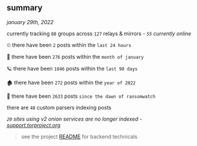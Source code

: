 
## summary
_january 29th, 2022_

currently tracking `88` groups across `127` relays & mirrors - _`55` currently online_

⏲ there have been `2` posts within the `last 24 hours`

🦈 there have been `276` posts within the `month of january`

🪐 there have been `1046` posts within the `last 90 days`

🏚 there have been `272` posts within the `year of 2022`

🦕 there have been `2633` posts `since the dawn of ransomwatch`

there are `48` custom parsers indexing posts

_`20` sites using v2 onion services are no longer indexed - [support.torproject.org](https://support.torproject.org/onionservices/v2-deprecation/)_

> see the project [README](https://github.com/thetanz/ransomwatch#ransomwatch--) for backend technicals
